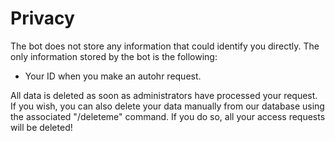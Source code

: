 # Privacy
The bot does not store any information that could identify you directly. The only information stored by the bot is the following:
- Your ID when you make an autohr request.


All data is deleted as soon as administrators have processed your request. If you wish, you can also delete your data manually from our database using the associated "/deleteme" command.
If you do so, all your access requests will be deleted!
